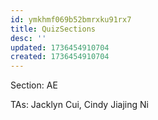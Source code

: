 ```yaml
---
id: ymkhmf069b52bmrxku91rx7
title: QuizSections
desc: ''
updated: 1736454910704
created: 1736454910704
---
```

Section: AE

TAs: Jacklyn Cui, Cindy Jiajing Ni